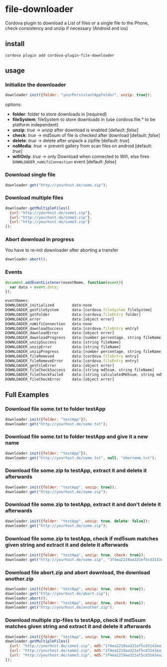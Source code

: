 # file-downloader
Cordova plugin to download a List of files or a single file to the Phone, check consistency and unzip if necessary (Android and ios)


## install
```
cordova plugin add cordova-plugin-file-downloader
```

## usage

### Initialize the downloader

```javascript
downloader.init({folder: "yourPersistantAppFolder", unzip: true});
```
options:

- **folder**: folder to store downloads in [required]
- **fileSystem**: fileSystem to store downloads in (use cordova.file.* to be platform independent)
- **unzip**: *true* -> unzip after download is enabled [default: *false*]
- **check**: *true* -> md5sum of file is checked after download [default: *false*]
- **delete**: *true* -> delete after unpack a zipfile [default: *true*]
- **noMedia**: *true* -> prevent gallery from scan files on android [default: *true*]
- **wifiOnly**: *true* -> only Download when connected to Wifi, else fires ``DOWNLOADER_noWifiConnection`` event [default: *false*]

### Download single file

```javascript
downloader.get("http://yourhost.de/some.zip");
```

### Download multiple files

```javascript
downloader.getMultipleFiles([
  {url:"http://yourhost.de/some1.zip"},
  {url:"http://yourhost.de/some2.zip"},
  {url:"http://yourhost.de/some3.zip"}
]);
```
### Abort download in progress
You have to re-init downloader after aborting a transfer

```javascript
downloader.abort();
```

### Events
```javascript
document.addEventListener(eventName, function(event){
  var data = event.data;
});

eventNames:
DOWNLOADER_initialized        data:none
DOWNLOADER_gotFileSystem      data:[cordova.fileSystem fileSystem]
DOWNLOADER_gotFolder          data:[cordova.fileEntry folder]
DOWNLOADER_error              data:[object error]
DOWNLOADER_noWifiConnection   data:none
DOWNLOADER_downloadSuccess    data:[cordova.fileEntry entry]
DOWNLOADER_downloadError      data:[object error]
DOWNLOADER_downloadProgress   data:[number percentage, string fileName]
DOWNLOADER_unzipSuccess       data:[string fileName]
DOWNLOADER_unzipError         data:[string fileName]
DOWNLOADER_unzipProgress      data:[number percentage, string fileName]
DOWNLOADER_fileRemoved        data:[cordova.fileEntry entry]
DOWNLOADER_fileRemoveError    data:[cordova.fileEntry entry]
DOWNLOADER_getFileError       data:[object error]
DOWNLOADER_fileCheckSuccess   data:[string md5sum, string fileName]
DOWNLOADER_fileCheckFailed    data:[string calculatedMd5sum, string md5, string fileName])
DOWNLOADER_fileCheckError     data:[object error]
```

## Full Examples

### Download file some.txt to folder testApp
```javascript
downloader.init({folder: "testApp"});
downloader.get("http://yourhost.de/some.txt");
```

### Download file some.txt to folder testApp and give it a new name
```javascript
downloader.init({folder: "testApp"});
downloader.get("http://yourhost.de/some.txt", null, "ohername.txt");
```

### Download file some.zip to testApp, extract it and delete it afterwards
```javascript
downloader.init({folder: "testApp", unzip: true});
downloader.get("http://yourhost.de/some.zip");
```

### Download file some.zip to testApp, extract it and don't delete it afterwards
```javascript
downloader.init({folder: "testApp", unzip: true, delete: false});
downloader.get("http://yourhost.de/some.zip");
```

### Download file some.zip to testApp, check if md5sum matches given string and extract it and delete it afterwards
```javascript
downloader.init({folder: "testApp", unzip: true, check: true});
downloader.get("http://yourhost.de/some.zip", "3f4ea2219aa321ef5cd3143ea33076ab");
```

### Download file abort.zip and abort download, the download another.zip
```javascript
downloader.init({folder: "testApp", unzip: true, check: true});
downloader.get("http://yourhost.de/abort.zip");
downloader.abort();
downloader.init({folder: "testApp", unzip: true, check: true});
downloader.get("http://yourhost.de/another.zip");
```

### Download multiple zip-files to testApp, check if md5sum matches given string and extract it and delete it afterwards
```javascript
downloader.init({folder: "testApp", unzip: true, check: true});
downloader.getMultipleFiles([
  {url: "http://yourhost.de/some1.zip", md5:"1f4ea2219aa321ef5cd3143ea33076ac"},
  {url: "http://yourhost.de/some2.zip", md5:"2f4ea2219aa321ef5cd3143ea33076ad"},
  {url: "http://yourhost.de/some3.zip", md5:"3f4ea2219aa321ef5cd3143ea33076ae"}
]);
```
